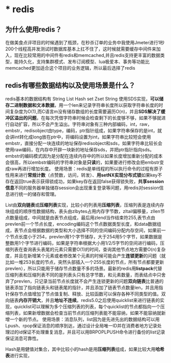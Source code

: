 # * redis
## 为什么使用redis？
在做美食点评项目的时候遇到了瓶颈，在秒杀订单的业务中我使用Jmeter进行1秒200个线程高并发测试时数据库基本上扛不住了，这时候就需要缓存中间件来加入，现在比较常用的中间件有redis和memcached,并且redis支持更丰富的数据类型，能持久化，支持集群模式、发布订阅模型、lua极爱本、事务等功能比memcached更加适合这个项目的业务逻辑，所以最后选择了redis
## redis有哪些数据结构以及使用场景是什么？
redis基本的数据结构有 String List Hash set Zset
String 使用SDS实现，**可以储存二进制数据和文本数据**，用一个len来记录字符串长度所以获取字符串长度的时间复杂度为O(1),而C语言m没有储存数组的长度需要遍历O(n)，并且**SDS解决了缓冲区溢出的问题**，在每次凭借字符串时候会检查剩下的长度够不够，如果不够就进行自动扩容，所以不会产生溢出。字符串对象有三种内部编码，int，raw，embstr，redisobject由type，编码，ptr指针组成，如果字符串保存的是int，就会讲int转化成long放在ptr中，将编码设置为int，如果字符串比较短会使用embstr，直接分配一块连续的地址保存redisobject和sds，如果字符串比较长会使用raw编码，在内存中开辟一块新的地址保存sds，并把ptr指针指向sds。embstr的编码模式因为是分配在连续内存中的所以如果长度增加重新分配的成本会很高，所以embstr编码的字符串对象是**只读**的，如果要进行修改会把embstr变成raw再进行增加长度。
使用场景：redis是单线程的所以执行命令的过程有原子性用来进行**常规计数**（点赞数，访问，转发）、**用setNX实现分布式锁**如果key不存在返回true表示获得锁成功，如果key存在返回false获得锁失败，**共享session信息**不同的服务器单独储存session会出现重复登录等问题，用redis对session信息进行统一的储存和管理。

List由**双向链表**或**压缩列表**实现，比较小的列表用**压缩列表**，压缩列表是连续内存块组成的顺序性数据结构，表头由zlbytes占用内存字节数，zltail偏移量，zllen节点数量组成，中间就是由表节点组成，最后用zlend当作结束符255,表节点由prevlen前一个节点长度，encoding编码这个节点数据类型长度，和data数据组成，表节点会根据数据的类型和大小选择不同的空间编码分配内存空间，如果前一个节点长度小于254，prevlen用1个字节储存，大于254用5个字节，如果数据是整数用1个字节进行编码，如果是字符串根据大小用1/2/5字节的空间进行编码，压缩列表在查询表头表尾的元素只需要O(1)的时间，查询其他节点地方需要O(n)复杂度，并且在新增某个元素或者修改某个元素的时候可能会产生**连锁更新**的问题（就比如一堆253长度的节点，突然头部插入一个255长度的节点，所有节点都要更新prevlen），所以只能用于储存节点数量不多的场景。最新的redis用**listpack**代替压缩列表和压缩列表不同的是列表头只有总字节数，和元素数量，而表结点中只舍弃了prevlen，只记录当前节点长度就不会产生连锁更新的问题**双向链表**比普通的链表添加了指向链表头和链表尾的指针，并且添加了链表节点数量len，并且用指针保存节点值增加了节点值复制、释放、比较函数可以保存各种不同类型的值。双向链表**内存开销大**，并且**地址不连续**。redis5.0之后使用quicklist来进行链表的实现，quicklist可以理解为多个压缩列表的列表，每个quicklist的节点都指向一个压缩列表，如果新增数据会检查当前节点的压缩列表能不能容纳，如果不能容纳就新增一个新的节点。
使用场景：消息队列，list因为是先进先出的数据结构可以用Lpush、rpop保证消息的顺序到达，通过设计全局唯一ID并在消费者地方记录处理过的id保证不处理重复消息，并且可以用BRPOPLPUSH命令进行备份的list记录保证消息可靠性。

Hash是用健值对集合，其中比较小的hash是用**压缩列表**组成，如果比较大用**哈希表**进行实现，
